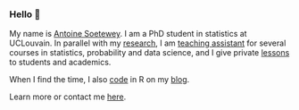 ### Hello 👋

My name is [Antoine Soetewey](https://antoinesoetewey.com/). I am a PhD student in statistics at UCLouvain. In parallel with my [research](https://antoinesoetewey.com/research/), I am [teaching assistant](https://antoinesoetewey.com/teaching/) for several courses in statistics, probability and data science, and I give private [lessons](https://easystat.be/) to students and academics.

When I find the time, I also [code](https://antoinesoetewey.com/software/) in R on my [blog](https://statsandr.com/).

Learn more or contact me [here](https://antoinesoetewey.com/).

<!--
**AntoineSoetewey/AntoineSoetewey** is a ✨ _special_ ✨ repository because its `README.md` (this file) appears on your GitHub profile.

Here are some ideas to get you started:

- 🔭 I’m currently working on ...
- 🌱 I’m currently learning ...
- 👯 I’m looking to collaborate on ...
- 🤔 I’m looking for help with ...
- 💬 Ask me about ...
- 📫 How to reach me: ...
- 😄 Pronouns: ...
- ⚡ Fun fact: ...
-->
